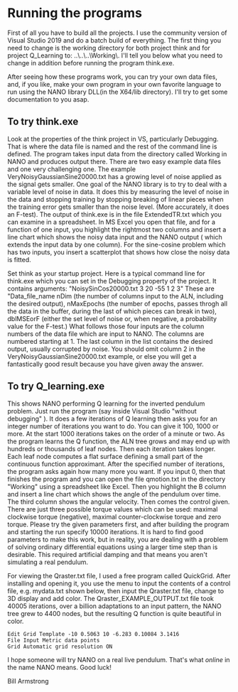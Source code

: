 # Running the programs

First of all you have to build all the projects.  I use the community version of Visual Studio 2019 and do a batch build of everything.
The first thing you need to change is the working directory for both project think and for project Q_Learning to: ..\\..\\..\\Working\\.  I'll tell you below what you need to change in addition before running the program think.exe.

After seeing how these programs work, you can try your own data files, and, if you like, make your own program in your own favorite language to run using the NANO library DLL(in the X64/lib directory). I'll try to get some documentation to you asap.

## To try think.exe

Look at the properties of the think project in VS, particularly Debugging.  That is where the data file is named and the rest of the command line is defined.  The program takes input data from the directory called Working in NANO and produces output there.  There are two easy example data files and one very challenging one. The example VeryNoisyGaussianSine20000.txt has a growing level of noise applied as the signal gets smaller. One goal of the NANO library is to try to deal with a variable level of noise in data. It does this by measuring the level of noise in the data and stopping training by stopping breaking of linear pieces when the training error gets smaller than the noise level. (More accurately, it does an F-test). The output of think.exe is in the file ExtendedTR.txt which you can examine in a spreadsheet.  In MS Excel you open that file, and for a function of one input, you highlight the rightmost two columns and insert a line chart which shows the noisy data input and the NANO output ( which extends the input data by one column). For the sine-cosine problem which has two inputs, you insert a scatterplot that shows how close the noisy data is fitted.

Set think as your startup project.  Here is a typical command line for think.exe which you can set in the Debugging property of the project. It contains arguments:
"NoisySinCos20000.txt 3 20 -55 1 2 3"  These are  "Data_file_name nDim (the number of columns input to the ALN, including the desired output), nMaxEpochs (the number of epochs, passes throgh all the data in the buffer, during the last of which pieces can break in two),  dblMSEorF (either the set level of noise or, when negative, a probability value for the F-test.)  What follows those four inputs are the column numbers of the data file which are input to NANO. The columns are numbered starting at 1.  The last column in the list contains the desired output, usually corrupted by noise.  You should omit column 2 in the VeryNoisyGaussianSine20000.txt example, or else you will get a fantastically good result because you have given away the answer.

## To try Q_learning.exe

This shows NANO performing Q learning for the inverted pendulum problem. Just run the program (say inside Visual Studio "without debugging" ). It does a few iterations of Q learning then asks you for an integer number of iterations you want to do.  You can give it 100, 1000 or more. At the start 1000 iterations takes on the order of a minute or two.  As the program learns the Q function, the ALN tree grows and may end up with hundreds or thousands of leaf nodes. Then each iteration takes longer.  Each leaf node computes a flat surface defining a small part of the continuous function approximant. After the specified number of iterations, the program asks again how many more you want.  If you input 0, then that finishes the program and you can open the file qmotion.txt in the directory "Working" using a spreadsheet like Excel.  Then you highlight the B column and insert a line chart which shows the angle of the pendulum over time.  The third column shows the angular velocity. Then comes the control given.  There are just three possible torque values which can be used: maximal clockwise torque (negative), maximal counter-clockwise torque and zero torque. Please try the given parameters first, and after building the program and starting the run specify 10000 iterations. It is hard to find good parameters to make this work, but in reality, you are dealing with a problem of solving ordinary differential equations using a larger time step than is desirable. This required artificial damping and that means you aren't simulating a real pendulum.  

For viewing the Qraster.txt file, I used a free program called QuickGrid. After installing and opening it, you use the menu to input the contents of a control file, e.g. mydata.txt shown below, then input the Qraster.txt file, change to 3D display and add color. The Qraster_EXAMPLE_OUTPUT.txt file took 40005 iterations, over a billion adaptations to an input pattern, the NANO tree grew to 4400 nodes, but the resulting Q function is quite beautiful in color.

    Edit Grid Template -10 0.5063 10 -6.283 0.10084 3.1416
    File Input Metric data points
    Grid Automatic grid resolution ON

I hope someone will try NANO on a real live pendulum. That's what *online* in the name NANO means. Good luck!

Bill Armstrong
